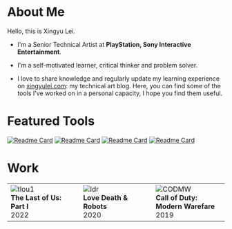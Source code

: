 # About Me

Hello, this is Xingyu Lei. 

- I'm a Senior Technical Artist at **PlayStation, Sony Interactive Entertainment**.

- I'm a self-motivated learner, critical thinker and problem solver. 

- I love to share knowledge and regularly update my learning experience on [xingyulei.com](https://www.xingyulei.com/): my technical art blog. Here, you can find some of the tools I've worked on in a personal capacity, I hope you find them useful.

# Featured Tools
[![Readme Card](https://github-readme-stats.vercel.app/api/pin/?username=leixingyu&repo=unrealStylesheet)](https://github.com/leixingyu/unrealStylesheet)
[![Readme Card](https://github-readme-stats.vercel.app/api/pin/?username=leixingyu&repo=mayaAsciiViewer)](https://github.com/leixingyu/mayaAsciiViewer)
[![Readme Card](https://github-readme-stats.vercel.app/api/pin/?username=leixingyu&repo=autoRigger)](https://github.com/leixingyu/autoRigger)
[![Readme Card](https://github-readme-stats.vercel.app/api/pin/?username=leixingyu&repo=jsonEditor)](https://github.com/leixingyu/jsonEditor)

# Work
<table>
    <tr>
        <td width="33%">
            <img src="https://image.api.playstation.com/vulcan/ap/rnd/202206/0720/aZKLRcjaZ8HL03ODxYMZDfaH.png" alt="tlou1"><br/>
			<b>The Last of Us: Part I</b><br/>
            2022
        </td>
        <td width="33%">
            <img src="https://m.media-amazon.com/images/M/MV5BYjEwOWQ0MjktMjZjNy00Mzc1LWE5NTItMDQ1Yjc0Zjk0NTBlXkEyXkFqcGdeQXVyMTEyMjM2NDc2._V1_.jpg" alt="ldr"><br/>
            <b>Love Death & Robots</b><br/>
            2020
        </td>
        <td width="33%">
            <img src="https://m.media-amazon.com/images/M/MV5BMTc3NWY2ZTMtNTNlZC00MWM2LWI5MzYtMmU1YzY0ODk5ZjQ1XkEyXkFqcGdeQXVyODA2MTkwODk@._V1_FMjpg_UX1000_.jpg" alt="CODMW"><br/>
            <b>Call of Duty: Modern Warefare</b><br/>
            2019
        </td>
    </tr>
</table>
